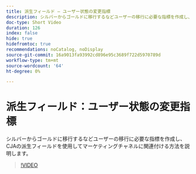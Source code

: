 ```yaml
---
title: 派生フィールド – ユーザー状態の変更指標
description: シルバーからゴールドに移行するなどユーザーの移行に必要な指標を作成し、CJAの派生フィールドを使用してマーケティングチャネルに関連付ける方法を説明します。
doc-type: Short Video
duration: 126
index: false
hide: true
hidefromtoc: true
recommendations: noCatalog, noDisplay
source-git-commit: 16a9013fa93992cd896e95c3689f722d5970789d
workflow-type: tm+mt
source-wordcount: '64'
ht-degree: 0%

---
```



# 派生フィールド：ユーザー状態の変更指標

シルバーからゴールドに移行するなどユーザーの移行に必要な指標を作成し、CJAの派生フィールドを使用してマーケティングチャネルに関連付ける方法を説明します。

<!-- 85_S103_3442450_125_derived-fields-user-state-change-metrics -->
>[!VIDEO](https://video.tv.adobe.com/v/3458355/?learn=on&enablevpops=true)
